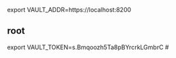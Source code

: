 
export VAULT_ADDR=https://localhost:8200

## root 

export VAULT_TOKEN=s.Bmqoozh5Ta8pBYrcrkLGmbrC  # <root token>

